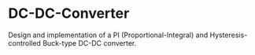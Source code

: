 # DC-DC-Converter
Design and implementation of a PI (Proportional-Integral) and Hysteresis-controlled Buck-type DC-DC converter.
